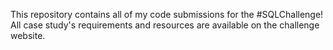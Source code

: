 This repository contains all of my code submissions for the #SQLChallenge!
All case study's requirements and resources are available on the challenge website.
